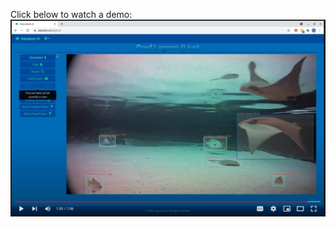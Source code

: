 Click below to watch a demo:
[![Watch the video](https://github.com/aquaeye-ai/.github/blob/6e92bd4b405de218359415b21f5e8e3b946e34f8/demo_screenshot.PNG)](https://youtu.be/kN0_I_wsqOE)

<!--

**Here are some ideas to get you started:**

🙋‍♀️ A short introduction - what is your organization all about?
🌈 Contribution guidelines - how can the community get involved?
👩‍💻 Useful resources - where can the community find your docs? Is there anything else the community should know?
🍿 Fun facts - what does your team eat for breakfast?
🧙 Remember, you can do mighty things with the power of [Markdown](https://docs.github.com/github/writing-on-github/getting-started-with-writing-and-formatting-on-github/basic-writing-and-formatting-syntax)
-->
